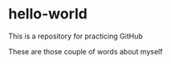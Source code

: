 # hello-world
This is a repository for practicing GitHub


These are those couple of words about myself
